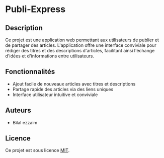 # Publi-Express

## Description

Ce projet est une application web permettant aux utilisateurs de publier et de partager des articles. L'application offre une interface conviviale pour rédiger des titres et des descriptions d'articles, facilitant ainsi l'échange d'idées et d'informations entre utilisateurs.

## Fonctionnalités

- Ajout facile de nouveaux articles avec titres et descriptions
- Partage rapide des articles via des liens uniques
- Interface utilisateur intuitive et conviviale



## Auteurs

- Bilal ezzaim

## Licence

Ce projet est sous licence [MIT](LICENSE).
